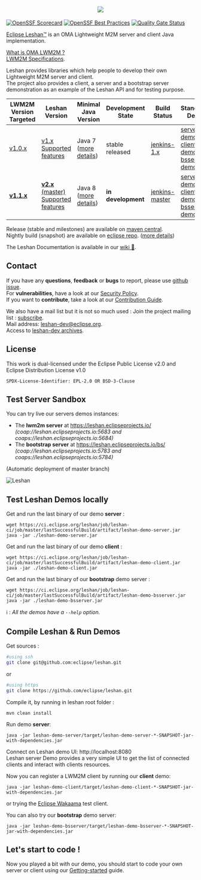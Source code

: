 <h1 align="center">

<a href="[https://otterdog.eclipse.org](https://eclipse.dev/leshan/)">
  <img src="https://eclipse.org/leshan/img/multicolor-leshan.png">
</a>
</h1>
<a href="https://scorecard.dev/viewer/?uri=github.com/eclipse-leshan/leshan"><img alt="OpenSSF Scorecard" src="https://api.securityscorecards.dev/projects/github.com/eclipse-leshan/leshan/badge" /></a>
<a href="https://www.bestpractices.dev/projects/10034"><img alt="OpenSSF Best Practices" src="https://www.bestpractices.dev/projects/10034/badge" /></a>
<a href="https://sonarcloud.io/summary/new_code?id=eclipse-leshan_leshan"><img alt="Quality Gate Status" src="https://sonarcloud.io/api/project_badges/measure?project=eclipse-leshan_leshan&metric=alert_status"></a>

  
</p>

[Eclipse Leshan™](https://eclipse.dev/leshan/) is an OMA Lightweight M2M server and client Java implementation.

[What is OMA LWM2M ?](https://omaspecworks.org/what-is-oma-specworks/iot/lightweight-m2m-lwm2m/)  
[LWM2M Specifications](https://github.com/eclipse/leshan/wiki/Lightweight-M2M-Specification).  

Leshan provides libraries which help people to develop their own Lightweight M2M server and client.  
The project also provides a client, a server and a bootstrap server demonstration as an example of the Leshan API and for testing purpose.

| LWM2M Version <br> Targeted | Leshan  <br> Version | Minimal <br> Java Version | Development <br> State |  Build Status   |  Standalone <br> Demos |
| - | - | - | - | - | - |
| [v1.0.x](https://github.com/eclipse/leshan/wiki/Lightweight-M2M-Specification#lightweight-m2m-v10x) | [v1.x](https://github.com/eclipse/leshan/tree/1.x) <br/> [Supported features](https://github.com/eclipse/leshan/wiki/LWM2M-Supported-features) | Java 7 ([more details](https://github.com/eclipse-leshan/leshan/tree/1.x/documentation/Requirement.md)) | stable released | [jenkins-1.x](https://ci.eclipse.org/leshan/job/leshan-ci/job/1.x/) | [server-demo](https://ci.eclipse.org/leshan/job/leshan-ci/job/1.x/lastSuccessfulBuild/artifact/leshan-demo-server.jar)<br/> [client-demo](https://ci.eclipse.org/leshan/job/leshan-ci/job/1.x/lastSuccessfulBuild/artifact/leshan-demo-client.jar) <br/> [bsserver-demo](https://ci.eclipse.org/leshan/job/leshan-ci/job/1.x/lastSuccessfulBuild/artifact/leshan-demo-bsserver.jar) |
| [**v1.1.x**](https://github.com/eclipse/leshan/wiki/Lightweight-M2M-Specification#lightweight-m2m-v11x)| [**v2.x** (master)](https://github.com/eclipse/leshan/tree/master) <br/> [Supported features](https://github.com/eclipse/leshan/wiki/LWM2M-1.1-supported-features) | Java 8 ([more details](./documentation/Requirement.md)) | **in development**  |[jenkins-master](https://ci.eclipse.org/leshan/job/leshan-ci/job/master/)     | [server-demo](https://ci.eclipse.org/leshan/job/leshan-ci/job/master/lastSuccessfulBuild/artifact/leshan-demo-server.jar)<br/> [client-demo](https://ci.eclipse.org/leshan/job/leshan-ci/job/master/lastSuccessfulBuild/artifact/leshan-demo-client.jar) <br/> [bsserver-demo](https://ci.eclipse.org/leshan/job/leshan-ci/job/master/lastSuccessfulBuild/artifact/leshan-demo-bsserver.jar)  |


Release (stable and milestones) are available on [maven central](https://search.maven.org/search?q=org.eclipse.leshan).  
Nightly build (snapshot) are available on [eclipse repo](https://repo.eclipse.org/#view-repositories;leshan-snapshots~browsestorage). ([more details](https://github.com/eclipse/leshan/pull/885))

The Leshan Documentation  is available in our [wiki :blue_book:](https://github.com/eclipse/leshan/wiki).

Contact
-------
If you have any **questions**, **feedback** or **bugs** to report, please use [github issue](https://github.com/eclipse-leshan/leshan/issues).  
For **vulnerabilities**, have a look at our [Security Policy](https://github.com/eclipse-leshan/leshan/security/policy).  
If you want to **contribute**, take a look at our [Contribution Guide](https://github.com/eclipse-leshan/leshan/blob/master/CONTRIBUTING.md).


We also have a mail list but it is not so much used :
Join the project mailing list : [subscribe](https://dev.eclipse.org/mailman/listinfo/leshan-dev).  
Mail address: leshan-dev@eclipse.org.  
Access to [leshan-dev archives](https://dev.eclipse.org/mhonarc/lists/leshan-dev/).  

License
-------

This work is dual-licensed under the Eclipse Public License v2.0 and Eclipse Distribution License v1.0

`SPDX-License-Identifier: EPL-2.0 OR BSD-3-Clause`

Test Server Sandbox
------------

You can try live our servers demos instances:

* The **lwm2m server** at https://leshan.eclipseprojects.io/  
   _(coap://leshan.eclipseprojects.io:5683  and coaps://leshan.eclipseprojects.io:5684)_  
* The **bootstrap server** at https://leshan.eclipseprojects.io/bs/  
   _(coap://leshan.eclipseprojects.io:5783  and coaps://leshan.eclipseprojects.io:5784)_  

(Automatic deployment of master branch)

![Leshan](https://www.eclipse.org/leshan/img/capture_for_github-v2.png)

Test Leshan Demos locally
-----------------------
Get and run the last binary of our demo **server** :
```
wget https://ci.eclipse.org/leshan/job/leshan-ci/job/master/lastSuccessfulBuild/artifact/leshan-demo-server.jar
java -jar ./leshan-demo-server.jar
```
Get and run the last binary of our demo **client** :
```
wget https://ci.eclipse.org/leshan/job/leshan-ci/job/master/lastSuccessfulBuild/artifact/leshan-demo-client.jar
java -jar ./leshan-demo-client.jar
```
Get and run the last binary of our **bootstrap** demo server :
```
wget https://ci.eclipse.org/leshan/job/leshan-ci/job/master/lastSuccessfulBuild/artifact/leshan-demo-bsserver.jar
java -jar ./leshan-demo-bsserver.jar
```
:information_source: : _All the demos have a `--help` option._

Compile Leshan & Run Demos
-------------
Get sources :
```bash
#using ssh
git clone git@github.com:eclipse/leshan.git
```
or
```bash
#using https
git clone https://github.com/eclipse/leshan.git

```

Compile it, by running in leshan root folder :

```
mvn clean install
```

Run demo **server**:
```
java -jar leshan-demo-server/target/leshan-demo-server-*-SNAPSHOT-jar-with-dependencies.jar 
```

Connect on Leshan demo UI: http://localhost:8080  
Leshan server Demo provides a very simple UI to get the list of connected clients and interact with clients resources.

Now you can register a LWM2M client by running our **client** demo:
```
java -jar leshan-demo-client/target/leshan-demo-client-*-SNAPSHOT-jar-with-dependencies.jar 
```
or trying the [Eclipse Wakaama](http://eclipse.org/wakaama) test client.

You can also try our **bootstrap** demo server:
```
java -jar leshan-demo-bsserver/target/leshan-demo-bsserver-*-SNAPSHOT-jar-with-dependencies.jar 
```

Let's start to code !
---------------------
Now you played a bit with our demo, you should start to code your own server or client using our [Getting-started](https://github.com/eclipse/leshan/wiki/Getting-started) guide.
